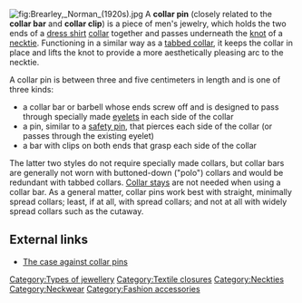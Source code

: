 ![](Brearley,_Norman_(1920s).jpg "fig:Brearley,_Norman_(1920s).jpg") A
**collar pin** (closely related to the **collar bar** and **collar
clip**) is a piece of men's jewelry, which holds the two ends of a
[dress shirt](dress_shirt "wikilink")
[collar](collar_(clothing) "wikilink") together and passes underneath
the [knot](Necktie#Types_of_knots "wikilink") of a
[necktie](necktie "wikilink"). Functioning in a similar way as a [tabbed
collar](Dress_shirt#Collars "wikilink"), it keeps the collar in place
and lifts the knot to provide a more aesthetically pleasing arc to the
necktie.

A collar pin is between three and five centimeters in length and is one
of three kinds:

-   a collar bar or barbell whose ends screw off and is designed to pass
    through specially made [eyelets](eyelet "wikilink") in each side of
    the collar
-   a pin, similar to a [safety pin](safety_pin "wikilink"), that
    pierces each side of the collar (or passes through the existing
    eyelet)
-   a bar with clips on both ends that grasp each side of the collar

The latter two styles do not require specially made collars, but collar
bars are generally not worn with buttoned-down ("polo") collars and
would be redundant with tabbed collars. [Collar
stays](Collar_stays "wikilink") are not needed when using a collar bar.
As a general matter, collar pins work best with straight, minimally
spread collars; least, if at all, with spread collars; and not at all
with widely spread collars such as the cutaway.

## External links

-   [The case against collar
    pins](http://www.gq-magazine.co.uk/style/style-shrink/expert-answer-/style-shrink-the-case-against-collar-pins)

[Category:Types of jewellery](Category:Types_of_jewellery "wikilink")
[Category:Textile closures](Category:Textile_closures "wikilink")
[Category:Neckties](Category:Neckties "wikilink")
[Category:Neckwear](Category:Neckwear "wikilink") [Category:Fashion
accessories](Category:Fashion_accessories "wikilink")